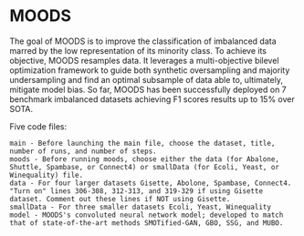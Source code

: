 # MOODS
The goal of MOODS is to improve the classification of imbalanced data marred by the low representation of its minority class. To achieve its objective, MOODS resamples data. It leverages a multi-objective bilevel optimization framework to guide both synthetic oversampling and majority undersampling and find an optimal subsample of data able to, ultimately, mitigate model bias. So far, MOODS has been successfully deployed on 7 benchmark imbalanced datasets achieving F1 scores results up to 15% over SOTA.

Five code files:

    main - Before launching the main file, choose the dataset, title, number of runs, and number of steps.
    moods - Before running moods, choose either the data (for Abalone, Shuttle, Spambase, or Connect4) or smallData (for Ecoli, Yeast, or Winequality) file.
    data - For four larger datasets Gisette, Abolone, Spambase, Connect4. "Turn on" lines 306-308, 312-313, and 319-329 if using Gisette dataset. Comment out these lines if NOT using Gisette.
    smallData - For three smaller datasets Ecoli, Yeast, Winequality
    model - MOODS's convoluted neural network model; developed to match that of state-of-the-art methods SMOTified-GAN, GBO, SSG, and MUBO.
